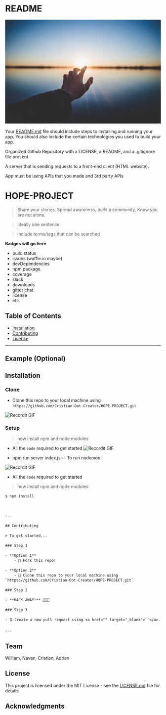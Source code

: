 # README

![ ](Images/photo-1492176273113-2d51f47b23b0.jfif)


Your [README.md](http://readme.md/) file should include steps to installing
and running your app. You should also include the
certain technologies you used to build your app.

Organized Github Repository with a LICENSE, a
README, and a .gitignore file present

A server that is sending requests to a front-end
client (HTML website).

App must be using APIs that you made and 3rd
party APIs



# HOPE-PROJECT

> Share your stories, Spread awareness, build a community, Know you are not alone.

> ideally one sentence

> include terms/tags that can be searched

**Badges will go here**

- build status
- issues (waffle.io maybe)
- devDependencies
- npm package
- coverage
- slack
- downloads
- gitter chat
- license
- etc.



## Table of Contents 
- [Installation](#installation)
- [Contributing](#contributing)
- [License](#license)


---

## Example (Optional)


## Installation

### Clone
- Clone this repo to your local machine using `https://github.com/Cristian-Dot-Creator/HOPE-PROJECT.git`

![Recordit GIF](http://g.recordit.co/sQPBGKhJSg.gif)


### Setup
> now install npm and node modules
- All the `code` required to get started
![Recordit GIF](http://g.recordit.co/Csjr8KXfaT.gif)

- npm run server index.js -- To run nodemon

![Recordit GIF](http://g.recordit.co/X8w48apHpV.gif)

- All the `code` required to get started

> now install npm and node modules

```shell
$ npm install



---

## Contributing

> To get started...

### Step 1

- **Option 1**
    - 🍴 Fork this repo!

- **Option 2**
    - 👯 Clone this repo to your local machine using `https://github.com/Cristian-Dot-Creator/HOPE-PROJECT.git`

### Step 2

- **HACK AWAY!** 🔨🔨🔨

### Step 3

- 🔃 Create a new pull request using <a href="" target="_blank">``</a>.

---
```
## Team

William, Naven, Cristian, Adrian  

## License

This project is licensed under the MIT License - see the [LICENSE.md](LICENSE.md) file for details

## Acknowledgments

